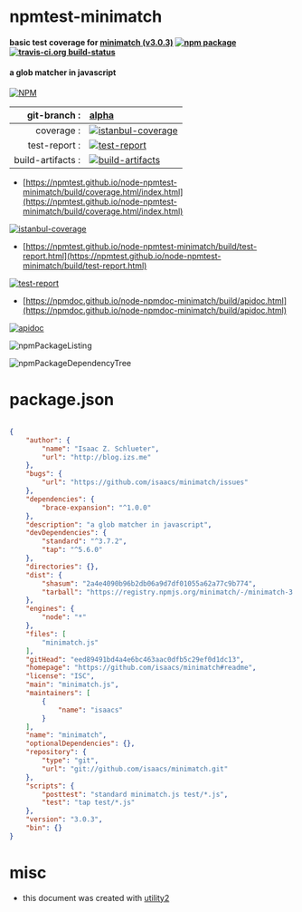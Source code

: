 # npmtest-minimatch

#### basic test coverage for  [minimatch (v3.0.3)](https://github.com/isaacs/minimatch#readme)  [![npm package](https://img.shields.io/npm/v/npmtest-minimatch.svg?style=flat-square)](https://www.npmjs.org/package/npmtest-minimatch) [![travis-ci.org build-status](https://api.travis-ci.org/npmtest/node-npmtest-minimatch.svg)](https://travis-ci.org/npmtest/node-npmtest-minimatch)

#### a glob matcher in javascript

[![NPM](https://nodei.co/npm/minimatch.png?downloads=true&downloadRank=true&stars=true)](https://www.npmjs.com/package/minimatch)

| git-branch : | [alpha](https://github.com/npmtest/node-npmtest-minimatch/tree/alpha)|
|--:|:--|
| coverage : | [![istanbul-coverage](https://npmtest.github.io/node-npmtest-minimatch/build/coverage.badge.svg)](https://npmtest.github.io/node-npmtest-minimatch/build/coverage.html/index.html)|
| test-report : | [![test-report](https://npmtest.github.io/node-npmtest-minimatch/build/test-report.badge.svg)](https://npmtest.github.io/node-npmtest-minimatch/build/test-report.html)|
| build-artifacts : | [![build-artifacts](https://npmtest.github.io/node-npmtest-minimatch/glyphicons_144_folder_open.png)](https://github.com/npmtest/node-npmtest-minimatch/tree/gh-pages/build)|

- [https://npmtest.github.io/node-npmtest-minimatch/build/coverage.html/index.html](https://npmtest.github.io/node-npmtest-minimatch/build/coverage.html/index.html)

[![istanbul-coverage](https://npmtest.github.io/node-npmtest-minimatch/build/screenCapture.buildCi.browser.%252Ftmp%252Fbuild%252Fcoverage.lib.html.png)](https://npmtest.github.io/node-npmtest-minimatch/build/coverage.html/index.html)

- [https://npmtest.github.io/node-npmtest-minimatch/build/test-report.html](https://npmtest.github.io/node-npmtest-minimatch/build/test-report.html)

[![test-report](https://npmtest.github.io/node-npmtest-minimatch/build/screenCapture.buildCi.browser.%252Ftmp%252Fbuild%252Ftest-report.html.png)](https://npmtest.github.io/node-npmtest-minimatch/build/test-report.html)

- [https://npmdoc.github.io/node-npmdoc-minimatch/build/apidoc.html](https://npmdoc.github.io/node-npmdoc-minimatch/build/apidoc.html)

[![apidoc](https://npmdoc.github.io/node-npmdoc-minimatch/build/screenCapture.buildCi.browser.%252Ftmp%252Fbuild%252Fapidoc.html.png)](https://npmdoc.github.io/node-npmdoc-minimatch/build/apidoc.html)

![npmPackageListing](https://npmtest.github.io/node-npmtest-minimatch/build/screenCapture.npmPackageListing.svg)

![npmPackageDependencyTree](https://npmtest.github.io/node-npmtest-minimatch/build/screenCapture.npmPackageDependencyTree.svg)



# package.json

```json

{
    "author": {
        "name": "Isaac Z. Schlueter",
        "url": "http://blog.izs.me"
    },
    "bugs": {
        "url": "https://github.com/isaacs/minimatch/issues"
    },
    "dependencies": {
        "brace-expansion": "^1.0.0"
    },
    "description": "a glob matcher in javascript",
    "devDependencies": {
        "standard": "^3.7.2",
        "tap": "^5.6.0"
    },
    "directories": {},
    "dist": {
        "shasum": "2a4e4090b96b2db06a9d7df01055a62a77c9b774",
        "tarball": "https://registry.npmjs.org/minimatch/-/minimatch-3.0.3.tgz"
    },
    "engines": {
        "node": "*"
    },
    "files": [
        "minimatch.js"
    ],
    "gitHead": "eed89491bd4a4e6bc463aac0dfb5c29ef0d1dc13",
    "homepage": "https://github.com/isaacs/minimatch#readme",
    "license": "ISC",
    "main": "minimatch.js",
    "maintainers": [
        {
            "name": "isaacs"
        }
    ],
    "name": "minimatch",
    "optionalDependencies": {},
    "repository": {
        "type": "git",
        "url": "git://github.com/isaacs/minimatch.git"
    },
    "scripts": {
        "posttest": "standard minimatch.js test/*.js",
        "test": "tap test/*.js"
    },
    "version": "3.0.3",
    "bin": {}
}
```



# misc
- this document was created with [utility2](https://github.com/kaizhu256/node-utility2)

